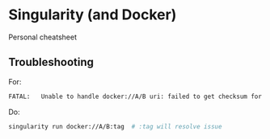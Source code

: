 # Singularity (and Docker)
Personal cheatsheet

## Troubleshooting
For:
```bash
FATAL:   Unable to handle docker://A/B uri: failed to get checksum for docker://uhrigs/arriba: Error reading manifest latest in docker.io/A/B: manifest unknown: manifest unknown
```
Do:
```bash
singularity run docker://A/B:tag  # :tag will resolve issue
```
